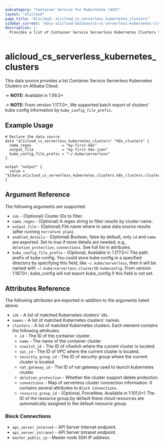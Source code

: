 ```yaml
---
subcategory: "Container Service for Kubernetes (ACK)"
layout: "alicloud"
page_title: "Alicloud: alicloud_cs_serverless_kubernetes_clusters"
sidebar_current: "docs-alicloud-datasource-cs-serverless-kubernetes-clusters"
description: |-
  Provides a list of Container Service Serverless Kubernetes Clusters to be used by the alicloud_cs_serverless_kubernetes_clusters resource.
---
```


# alicloud\_cs\_serverless\_kubernetes\_clusters

This data source provides a list Container Service Serverless Kubernetes Clusters on Alibaba Cloud.

-> **NOTE:** Available in 1.58.0+

-> **NOTE:** From version 1.177.0+, We supported batch export of clusters' kube config information by `kube_config_file_prefix`.

## Example Usage

```
# Declare the data source
data "alicloud_cs_serverless_kubernetes_clusters" "k8s_clusters" {
  name_regex              = "my-first-k8s"
  output_file             = "my-first-k8s-json"
  kube_config_file_prefix = "~/.kube/serverless"
}

output "output" {
  value = "${data.alicloud_cs_serverless_kubernetes_clusters.k8s_clusters.clusters}"
}
```

## Argument Reference

The following arguments are supported:

* `ids` - (Optional) Cluster IDs to filter.
* `name_regex` - (Optional) A regex string to filter results by cluster name.
* `output_file` - (Optional) File name where to save data source results (after running `terraform plan`).
* `enabled_details` - (Optional) Boolean, false by default, only `id` and `name` are exported. Set to true if more details are needed, e.g.,  `deletion_protection`, `connections`. See full list in attributes.
* `kube_config_file_prefix` - (Optional, Available in 1.177.0+) The path prefix of kube config. You could store kube config in a specified directory by specifying this field, like `~/.kube/serverless`, then it will be named with `~/.kube/serverless-clusterID-kubeconfig`. From version 1.187.0+, kube_config will not export kube_config if this field is not set.

## Attributes Reference

The following attributes are exported in addition to the arguments listed above:

* `ids` - A list of matched Kubernetes clusters' ids.
* `names` - A list of matched Kubernetes clusters' names.
* `clusters` - A list of matched Kubernetes clusters. Each element contains the following attributes:
  * `id` - The ID of the container cluster.
  * `name` - The name of the container cluster.
  * `vswitch_id` - The ID of vSwitch where the current cluster is located.
  * `vpc_id` - The ID of VPC where the current cluster is located.
  * `security_group_id` - The ID of security group where the current cluster  is located.
  * `nat_gateway_id` - The ID of nat gateway used to launch kubernetes cluster.
  * `deletion_protection` - Whether the cluster support delete protection.  
  * `connections` - Map of serverless cluster connection information. It contains several attributes to `Block Connections`.
  * `resource_group_id` - (Optional, ForceNew, Available in 1.101.0+) The ID of the resource group,by default these cloud resources are automatically assigned to the default resource group.
  
### Block Connections

* `api_server_internet` - API Server Internet endpoint.
* `api_server_intranet` - API Server Intranet endpoint.
* `master_public_ip` - Master node SSH IP address.
